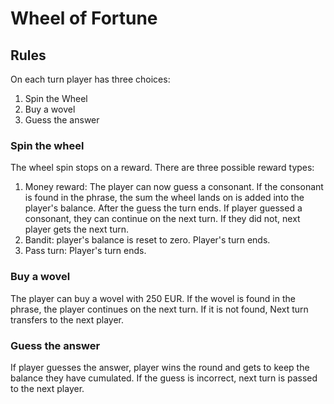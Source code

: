 # Wheel of Fortune

## Rules

On each turn player has three choices:
1. Spin the Wheel
2. Buy a wovel
3. Guess the answer

### Spin the wheel
The wheel spin stops on a reward. There are three possible reward types:
1. Money reward: The player can now guess a consonant. If the consonant is found in the phrase, the sum the wheel lands on is added into the player's balance. After the guess the turn ends. If player guessed a consonant, they can continue on the next turn. If they did not, next player gets the next turn. 
2. Bandit: player's balance is reset to zero. Player's turn ends. 
3. Pass turn: Player's turn ends. 


### Buy a wovel
The player can buy a wovel with 250 EUR. If the wovel is found in the phrase, the player continues on the next turn. If it is not found, Next turn transfers to the next player. 

### Guess the answer
If player guesses the answer, player wins the round and gets to keep the balance they have cumulated. If the guess is incorrect, next turn is passed to the next player. 
